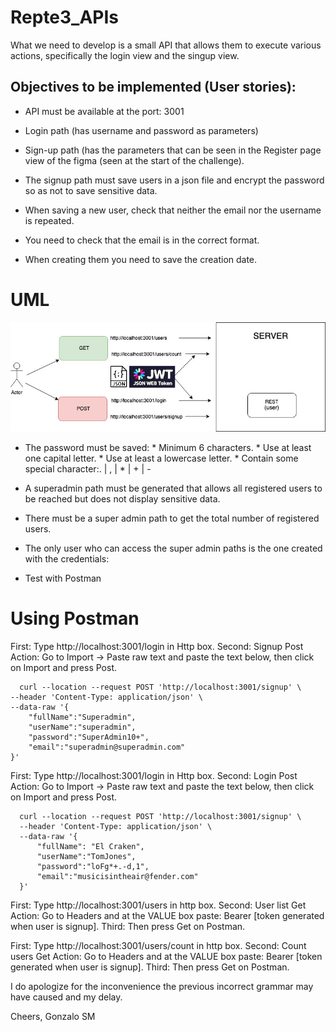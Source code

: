 # Repte3_APIs

What we need to develop is a small API that allows them to execute various actions, specifically the login view and the singup view.


## Objectives to be implemented (User stories):

- API must be available at the port: 3001

- Login path (has username and password as parameters)

- Sign-up path (has the parameters that can be seen in the Register page view of the figma (seen at the start of the challenge).

- The signup path must save users in a json file and encrypt the password so as not to save sensitive data.

- When saving a new user, check that neither the email nor the username is repeated.

- You need to check that the email is in the correct format.

- When creating them you need to save the creation date.


# UML

![UML image](https://github.com/gonzashan/Repte3_APIs/blob/808b5f541833855aff0a45984eb50229dd677a4a/repte4.jpg)


- The password must be saved: * Minimum 6 characters. * Use at least one capital letter. * Use at least a lowercase letter. * Contain some special character:. | , | * | + | -

- A superadmin path must be generated that allows all registered users to be reached but does not display sensitive data.

- There must be a super admin path to get the total number of registered users.

- The only user who can access the super admin paths is the one created with the credentials:

- Test with Postman

# Using Postman
First: Type http://localhost:3001/login in Http box. 
Second: Signup Post Action: Go to Import -> Paste raw text and paste the text below, then click on Import and press Post.

      curl --location --request POST 'http://localhost:3001/signup' \
    --header 'Content-Type: application/json' \
    --data-raw '{
        "fullName":"Superadmin",
        "userName":"superadmin",
        "password":"SuperAdmin10+",
        "email":"superadmin@superadmin.com"
    }'
    
First: Type http://localhost:3001/login in Http box. 
Second: Login Post Action: Go to Import -> Paste raw text and paste the text below, then click on Import and press Post.


      curl --location --request POST 'http://localhost:3001/signup' \
      --header 'Content-Type: application/json' \
      --data-raw '{
          "fullName": "El Craken",
          "userName":"TomJones",
          "password":"loFg*+.-d,1",
          "email":"musicisintheair@fender.com"
      }'

First: Type http://localhost:3001/users in http box.
Second: User list Get Action: Go to Headers and at the VALUE box paste: Bearer [token generated when user is signup].
Third: Then press Get on Postman.

First: Type http://localhost:3001/users/count in http box.
Second: Count users Get Action: Go to Headers and at the VALUE box paste: Bearer [token generated when user is signup]. 
Third: Then press Get on Postman.



I do apologize for the inconvenience the previous incorrect grammar may have caused and my delay.

Cheers, Gonzalo SM
